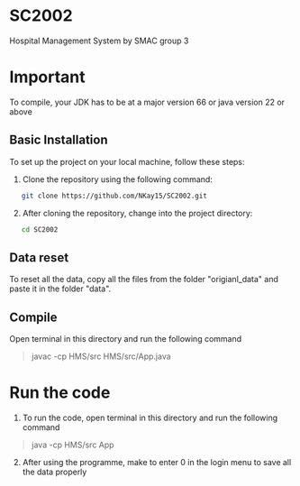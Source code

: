 # SC2002

Hospital Management System by SMAC group 3

# Important
To compile, your JDK has to be at a major version 66 or java version 22 or above

## Basic Installation

To set up the project on your local machine, follow these steps:

1. Clone the repository using the following command:
```bash
   git clone https://github.com/NKay15/SC2002.git
```
2. After cloning the repository, change into the project directory:
```bash
   cd SC2002
```

## Data reset

To reset all the data, copy all the files from the folder "origianl_data" and paste it in the folder "data".

## Compile

Open terminal in this directory and run the following command
> javac -cp HMS/src HMS/src/App.java

# Run the code
1. To run the code, open terminal in this directory and run the following command
> java -cp HMS/src App
2. After using the programme, make to enter 0 in the login menu to save all the data properly
